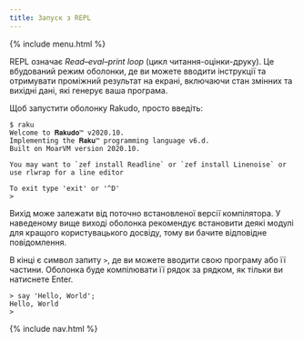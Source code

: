 ```yaml
---
title: Запуск з REPL
---
```


{% include menu.html %}

REPL означає _Read–eval–print loop_ (цикл читання-оцінки-друку). Це вбудований режим оболонки, де ви можете вводити інструкції та отримувати проміжний результат на екрані, включаючи стан змінних та вихідні дані, які генерує ваша програма.

Щоб запустити оболонку Rakudo, просто введіть:

```console
$ raku
Welcome to 𝐑𝐚𝐤𝐮𝐝𝐨™ v2020.10.
Implementing the 𝐑𝐚𝐤𝐮™ programming language v6.d.
Built on MoarVM version 2020.10.

You may want to `zef install Readline` or `zef install Linenoise` or use rlwrap for a line editor

To exit type 'exit' or '^D'
> 
```

Вихід може залежати від поточно встановленої версії компілятора. У наведеному вище виході оболонка рекомендує встановити деякі модулі для кращого користувацького досвіду, тому ви бачите відповідне повідомлення.

В кінці є символ запиту `>`, де ви можете вводити свою програму або її частини. Оболонка буде компілювати її рядок за рядком, як тільки ви натиснете Enter.

    > say 'Hello, World';
    Hello, World
    > 

{% include nav.html %}